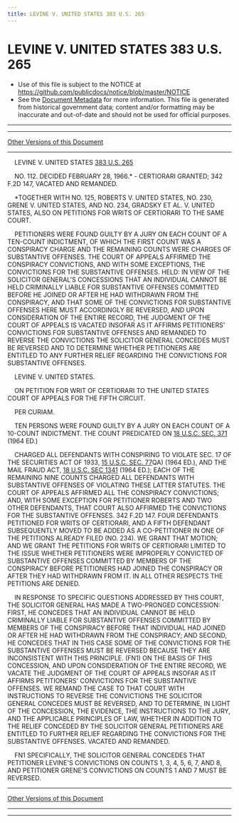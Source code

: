 ```yaml
---
title: LEVINE V. UNITED STATES 383 U.S. 265
---
```


# LEVINE V. UNITED STATES 383 U.S. 265

* Use of this file is subject to the NOTICE at https://github.com/publicdocs/notice/blob/master/NOTICE
* See the [Document Metadata](../../../index.md) for more information.
  This file is generated from historical government data; content and/or formatting may be inaccurate and out-of-date and should not be used for official purposes.

----------
----------

[Other Versions of this Document](https://publicdocs.github.io/go/links?ns=uslm-x&ref=%2Fus%2Fcourts%2Fscotus%2FusReporter%2F383%2F265)

----------

    LEVINE V. UNITED STATES [383 U.S. 265][/us/courts/scotus/usReporter/383/265]

    NO. 112.  DECIDED FEBRUARY 28, 1966.\* - CERTIORARI GRANTED; 342 F.2D 147, VACATED AND REMANDED.

    \*TOGETHER WITH NO. 125, ROBERTS V. UNITED STATES, NO. 230, GRENE V. UNITED STATES, AND NO. 234, GRADSKY ET AL. V. UNITED STATES, ALSO ON PETITIONS FOR WRITS OF CERTIORARI TO THE SAME COURT.

    PETITIONERS WERE FOUND GUILTY BY A JURY ON EACH COUNT OF A TEN-COUNT INDICTMENT, OF WHICH THE FIRST COUNT WAS A CONSPIRACY CHARGE AND THE REMAINING COUNTS WERE CHARGES OF SUBSTANTIVE OFFENSES.  THE COURT OF APPEALS AFFIRMED THE CONSPIRACY CONVICTIONS, AND WITH SOME EXCEPTIONS, THE CONVICTIONS FOR THE SUBSTANTIVE OFFENSES.  HELD:  IN VIEW OF THE SOLICITOR GENERAL'S CONCESSIONS THAT AN INDIVIDUAL CANNOT BE HELD CRIMINALLY LIABLE FOR SUBSTANTIVE OFFENSES COMMITTED BEFORE HE JOINED OR AFTER HE HAD WITHDRAWN FROM THE CONSPIRACY, AND THAT SOME OF THE CONVICTIONS FOR SUBSTANTIVE OFFENSES HERE MUST ACCORDINGLY BE REVERSED, AND UPON CONSIDERATION OF THE ENTIRE RECORD, THE JUDGMENT OF THE COURT OF APPEALS IS VACATED INSOFAR AS IT AFFIRMS PETITIONERS' CONVICTIONS FOR SUBSTANTIVE OFFENSES AND REMANDED TO REVERSE THE CONVICTIONS THE SOLICITOR GENERAL CONCEDES MUST BE REVERSED AND TO DETERMINE WHETHER PETITIONERS ARE ENTITLED TO ANY FURTHER RELIEF REGARDING THE CONVICTIONS FOR SUBSTANTIVE OFFENSES.

    LEVINE V. UNITED STATES.

    ON PETITION FOR WRIT OF CERTIORARI TO THE UNITED STATES COURT OF APPEALS FOR THE FIFTH CIRCUIT.

    PER CURIAM.

    TEN PERSONS WERE FOUND GUILTY BY A JURY ON EACH COUNT OF A 10-COUNT INDICTMENT.  THE COUNT PREDICATED ON [18 U.S.C. SEC. 371][/us/usc/t18/s371] (1964 ED.)

    CHARGED ALL DEFENDANTS WITH CONSPIRING TO VIOLATE SEC. 17 OF THE SECURITIES ACT OF 1933, [15 U.S.C. SEC. 77][/us/usc/t15/s77]QA) (1964 ED.), AND THE MAIL FRAUD ACT, [18 U.S.C. SEC 1341][/us/usc/t18/s1341] (1964 ED.); EACH OF THE REMAINING NINE COUNTS CHARGED ALL DEFENDANTS WITH SUBSTANTIVE OFFENSES OF VIOLATING THESE LATTER STATUTES.  THE COURT OF APPEALS AFFIRMED ALL THE CONSPIRACY CONVICTIONS; AND, WITH SOME EXCEPTION FOR PETITIONER ROBERTS AND TWO OTHER DEFENDANTS, THAT COURT ALSO AFFIRMED THE CONVICTIONS FOR THE SUBSTANTIVE OFFENSES.  342 F.2D 147.  FOUR DEFENDANTS PETITIONED FOR WRITS OF CERTIORARI, AND A FIFTH DEFENDANT SUBSEQUENTLY MOVED TO BE ADDED AS A CO-PETITIONER IN ONE OF THE PETITIONS ALREADY FILED (NO. 234).  WE GRANT THAT MOTION; AND WE GRANT THE PETITIONS FOR WRITS OF CERTIORARI LIMITED TO THE ISSUE WHETHER PETITIONERS WERE IMPROPERLY CONVICTED OF SUBSTANTIVE OFFENSES COMMITTED BY MEMBERS OF THE CONSPIRACY BEFORE PETITIONERS HAD JOINED THE CONSPIRACY OR AFTER THEY HAD WITHDRAWN FROM IT.  IN ALL OTHER RESPECTS THE PETITIONS ARE DENIED.

    IN RESPONSE TO SPECIFIC QUESTIONS ADDRESSED BY THIS COURT, THE SOLICITOR GENERAL HAS MADE A TWO-PRONGED CONCESSION:  FIRST, HE CONCEDES THAT AN INDIVIDUAL CANNOT BE HELD CRIMINALLY LIABLE FOR SUBSTANTIVE OFFENSES COMMITTED BY MEMBERS OF THE CONSPIRACY BEFORE THAT INDIVIDUAL HAD JOINED OR AFTER HE HAD WITHDRAWN FROM THE CONSPIRACY; AND SECOND, HE CONCEDES THAT IN THIS CASE SOME OF THE CONVICTIONS FOR THE SUBSTANTIVE OFFENSES MUST BE REVERSED BECAUSE THEY ARE INCONSISTENT WITH THIS PRINCIPLE.  (FN1)  ON THE BASIS OF THIS CONCESSION, AND UPON CONSIDERATION OF THE ENTIRE RECORD, WE VACATE THE JUDGMENT OF THE COURT OF APPEALS INSOFAR AS IT AFFIRMS PETITIONERS' CONVICTIONS FOR THE SUBSTANTIVE OFFENSES.  WE REMAND THE CASE TO THAT COURT WITH INSTRUCTIONS TO REVERSE THE CONVICTIONS THE SOLICITOR GENERAL CONCEDES MUST BE REVERSED, AND TO DETERMINE, IN LIGHT OF THE CONCESSION, THE EVIDENCE, THE INSTRUCTIONS TO THE JURY, AND THE APPLICABLE PRINCIPLES OF LAW, WHETHER IN ADDITION TO THE RELIEF CONCEDED BY THE SOLICITOR GENERAL PETITIONERS ARE ENTITLED TO FURTHER RELIEF REGARDING THE CONVICTIONS FOR THE SUBSTANTIVE OFFENSES.  VACATED AND REMANDED.

    FN1  SPECIFICALLY, THE SOLICITOR GENERAL CONCEDES THAT PETITIONER LEVINE'S CONVICTIONS ON COUNTS 1, 3, 4, 5, 6, 7, AND 8, AND PETITIONER GRENE'S CONVICTIONS ON COUNTS 1 AND 7 MUST BE REVERSED.

----------

[Other Versions of this Document](https://publicdocs.github.io/go/links?ns=uslm-x&ref=%2Fus%2Fcourts%2Fscotus%2FusReporter%2F383%2F265)

----------
----------

[/us/courts/scotus/usReporter/383/265]: https://publicdocs.github.io/go/links?ns=uslm-x&ref=%2Fus%2Fcourts%2Fscotus%2FusReporter%2F383%2F265
[/us/usc/t18/s371]: https://publicdocs.github.io/go/links?ns=uslm&ref=%2Fus%2Fusc%2Ft18%2Fs371
[/us/usc/t15/s77]: https://publicdocs.github.io/go/links?ns=uslm&ref=%2Fus%2Fusc%2Ft15%2Fs77
[/us/usc/t18/s1341]: https://publicdocs.github.io/go/links?ns=uslm&ref=%2Fus%2Fusc%2Ft18%2Fs1341


